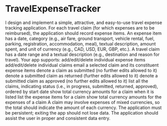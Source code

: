 # TravelExpenseTracker
I design and implement a simple, attractive, and easy-to-use travel expense tracking application. For each travel claim (for which expenses are to be reimbursed), the application should record expense items.  An expense item has a date, category (e.g., air fare, ground transport, vehicle rental, fuel, parking, registration, accommodation, meal), textual description, amount spent, and unit of currency (e.g., CAD, USD, EUR, GBP, etc.).  A travel claim has a date range and a textual description (e.g., destination and reason for travel).  Your app supports:   add/edit/delete individual expense items add/edit/delete individual claims email a selected claim and its constituent expense items denote a claim as submitted (no further edits allowed to it) denote a submitted claim as returned (further edits allowed to it) denote a submitted claim as approved (no further edits allowed to it) list all the claims, indicating status (i.e., in progress, submitted, returned, approved), ordered by start date show total currency amounts for a claim when it is listed list the expense items for a claim show total currency amounts for the expenses of a claim A claim may involve expenses of mixed currencies, so the total should indicate the amount of each currency.  The application must be persistent; exiting the app should not lose data.  The application should assist the user in proper and consistent data entry.
